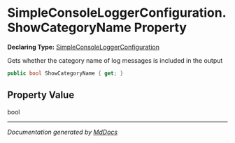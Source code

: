 ﻿# SimpleConsoleLoggerConfiguration.ShowCategoryName Property

**Declaring Type:** [SimpleConsoleLoggerConfiguration](../index.md)

Gets whether the category name of log messages is included in the output

```csharp
public bool ShowCategoryName { get; }
```

## Property Value

bool

___

*Documentation generated by [MdDocs](https://github.com/ap0llo/mddocs)*
